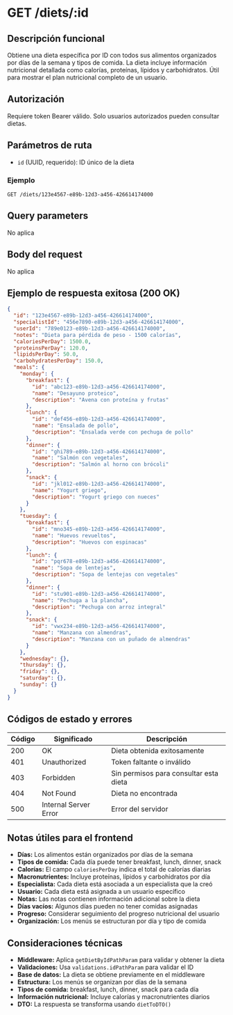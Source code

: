 # GET /diets/:id

## Descripción funcional

Obtiene una dieta específica por ID con todos sus alimentos organizados por días de la semana y tipos de comida. La dieta incluye información nutricional detallada como calorías, proteínas, lípidos y carbohidratos. Útil para mostrar el plan nutricional completo de un usuario.

## Autorización

Requiere token Bearer válido. Solo usuarios autorizados pueden consultar dietas.

## Parámetros de ruta

- `id` (UUID, requerido): ID único de la dieta

### Ejemplo
```
GET /diets/123e4567-e89b-12d3-a456-426614174000
```

## Query parameters

No aplica

## Body del request

No aplica

## Ejemplo de respuesta exitosa (200 OK)

```json
{
  "id": "123e4567-e89b-12d3-a456-426614174000",
  "specialistId": "456e7890-e89b-12d3-a456-426614174000",
  "userId": "789e0123-e89b-12d3-a456-426614174000",
  "notes": "Dieta para pérdida de peso - 1500 calorías",
  "caloriesPerDay": 1500.0,
  "proteinsPerDay": 120.0,
  "lipidsPerDay": 50.0,
  "carbohydratesPerDay": 150.0,
  "meals": {
    "monday": {
      "breakfast": {
        "id": "abc123-e89b-12d3-a456-426614174000",
        "name": "Desayuno proteico",
        "description": "Avena con proteína y frutas"
      },
      "lunch": {
        "id": "def456-e89b-12d3-a456-426614174000",
        "name": "Ensalada de pollo",
        "description": "Ensalada verde con pechuga de pollo"
      },
      "dinner": {
        "id": "ghi789-e89b-12d3-a456-426614174000",
        "name": "Salmón con vegetales",
        "description": "Salmón al horno con brócoli"
      },
      "snack": {
        "id": "jkl012-e89b-12d3-a456-426614174000",
        "name": "Yogurt griego",
        "description": "Yogurt griego con nueces"
      }
    },
    "tuesday": {
      "breakfast": {
        "id": "mno345-e89b-12d3-a456-426614174000",
        "name": "Huevos revueltos",
        "description": "Huevos con espinacas"
      },
      "lunch": {
        "id": "pqr678-e89b-12d3-a456-426614174000",
        "name": "Sopa de lentejas",
        "description": "Sopa de lentejas con vegetales"
      },
      "dinner": {
        "id": "stu901-e89b-12d3-a456-426614174000",
        "name": "Pechuga a la plancha",
        "description": "Pechuga con arroz integral"
      },
      "snack": {
        "id": "vwx234-e89b-12d3-a456-426614174000",
        "name": "Manzana con almendras",
        "description": "Manzana con un puñado de almendras"
      }
    },
    "wednesday": {},
    "thursday": {},
    "friday": {},
    "saturday": {},
    "sunday": {}
  }
}
```

## Códigos de estado y errores

| Código | Significado | Descripción |
|--------|-------------|-------------|
| 200 | OK | Dieta obtenida exitosamente |
| 401 | Unauthorized | Token faltante o inválido |
| 403 | Forbidden | Sin permisos para consultar esta dieta |
| 404 | Not Found | Dieta no encontrada |
| 500 | Internal Server Error | Error del servidor |

## Notas útiles para el frontend

- **Días:** Los alimentos están organizados por días de la semana
- **Tipos de comida:** Cada día puede tener breakfast, lunch, dinner, snack
- **Calorías:** El campo `caloriesPerDay` indica el total de calorías diarias
- **Macronutrientes:** Incluye proteínas, lípidos y carbohidratos por día
- **Especialista:** Cada dieta está asociada a un especialista que la creó
- **Usuario:** Cada dieta está asignada a un usuario específico
- **Notas:** Las notas contienen información adicional sobre la dieta
- **Días vacíos:** Algunos días pueden no tener comidas asignadas
- **Progreso:** Considerar seguimiento del progreso nutricional del usuario
- **Organización:** Los menús se estructuran por día y tipo de comida

## Consideraciones técnicas

- **Middleware:** Aplica `getDietByIdPathParam` para validar y obtener la dieta
- **Validaciones:** Usa `validations.idPathParam` para validar el ID
- **Base de datos:** La dieta se obtiene previamente en el middleware
- **Estructura:** Los menús se organizan por días de la semana
- **Tipos de comida:** breakfast, lunch, dinner, snack para cada día
- **Información nutricional:** Incluye calorías y macronutrientes diarios
- **DTO:** La respuesta se transforma usando `dietToDTO()`
